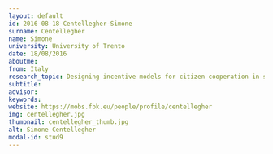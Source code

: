 ```yaml
---
layout: default 
id: 2016-08-18-Centellegher-Simone
surname: Centellegher
name: Simone
university: University of Trento
date: 18/08/2016
aboutme: 
from: Italy
research_topic: Designing incentive models for citizen cooperation in smart communities
subtitle: 
advisor: 
keywords: 
website: https://mobs.fbk.eu/people/profile/centellegher
img: centellegher.jpg
thumbnail: centellegher_thumb.jpg
alt: Simone Centellegher
modal-id: stud9
---
```

